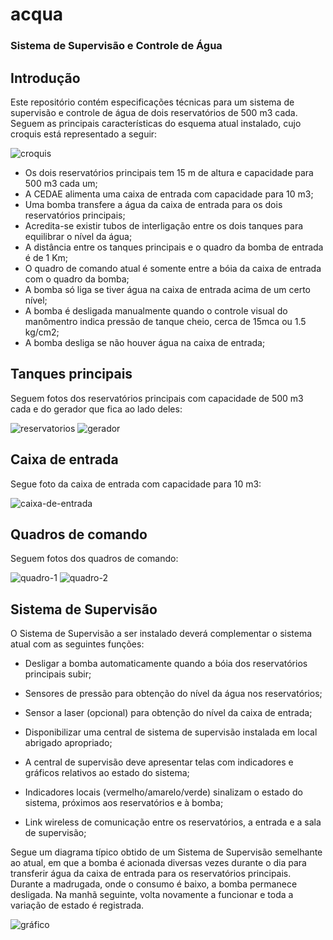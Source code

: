 # acqua
### Sistema de Supervisão e Controle de Água

## Introdução

Este repositório contém especificações técnicas para um sistema de supervisão e controle de água de dois reservatórios de 500 m3 cada. Seguem as principais características do esquema atual instalado, cujo croquis está representado a seguir:

![croquis](https://user-images.githubusercontent.com/86032/116254222-8a50cd80-a747-11eb-842a-c8bff6983564.png)

- Os dois reservatórios principais tem 15 m de altura e capacidade para 500 m3 cada um;
- A CEDAE alimenta uma caixa de entrada com capacidade para 10 m3;
- Uma bomba transfere a água da caixa de entrada para os dois reservatórios principais;
- Acredita-se existir tubos de interligação entre os dois tanques para equilibrar o nível da água;
- A distância entre os tanques principais e o quadro da bomba de entrada é de 1 Km;
- O quadro de comando atual é somente entre a bóia da caixa de entrada com o quadro da bomba;
- A bomba só liga se tiver água na caixa de entrada acima de um certo nível;
- A bomba é desligada manualmente quando o controle visual do manômentro indica pressão de tanque cheio, cerca de 15mca ou 1.5 kg/cm2;
- A bomba desliga se não houver água na caixa de entrada;

## Tanques principais

Seguem fotos dos reservatórios principais com capacidade de 500 m3 cada e do gerador que fica ao lado deles:

![reservatorios](https://user-images.githubusercontent.com/86032/116251318-f120b780-a744-11eb-9716-656fc5e7cb19.jpg)
![gerador](https://user-images.githubusercontent.com/86032/116251333-f41ba800-a744-11eb-9652-6bb8ba3cc472.jpg)

## Caixa de entrada

Segue foto da caixa de entrada com capacidade para 10 m3:

![caixa-de-entrada](https://user-images.githubusercontent.com/86032/116251328-f2ea7b00-a744-11eb-973a-74a538368878.jpg)

## Quadros de comando

Seguem fotos dos quadros de comando:

![quadro-1](https://user-images.githubusercontent.com/86032/116251306-ef56f400-a744-11eb-8fef-72a4e3e4ce6f.jpg)
![quadro-2](https://user-images.githubusercontent.com/86032/116251308-efef8a80-a744-11eb-8fa6-ae57d3fa5661.jpg)

## Sistema de Supervisão

O Sistema de Supervisão a ser instalado deverá complementar o sistema atual com as seguintes funções:

- Desligar a bomba automaticamente quando a bóia dos reservatórios principais subir;
- Sensores de pressão para obtenção do nível da água nos reservatórios;
- Sensor a laser (opcional) para obtenção do nível da caixa de entrada;
- Disponibilizar uma central de sistema de supervisão instalada em local abrigado apropriado;
- A central de supervisão deve apresentar telas com indicadores e gráficos relativos ao estado do sistema;
- Indicadores locais (vermelho/amarelo/verde) sinalizam o estado do sistema, próximos aos reservatórios e à bomba;

- Link wireless de comunicação entre os reservatórios, a entrada e a sala de supervisão;

Segue um diagrama típico obtido de um Sistema de Supervisão semelhante ao atual, em que a bomba é acionada diversas vezes durante o dia para transferir água da caixa de entrada para os reservatórios principais. Durante a madrugada, onde o consumo é baixo, a bomba permanece desligada. Na manhã seguinte, volta novamente a funcionar e toda a variação de estado é registrada.

![gráfico](https://user-images.githubusercontent.com/86032/65921516-d34c6e80-e3b8-11e9-9aca-f2b85e69e5dd.png)

